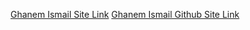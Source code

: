 <a href="https://gunn33rr.github.io/workspace1/"> Ghanem Ismail Site Link</a>
<a href="https://github.com/GUNN33RR/workspace1"> Ghanem Ismail Github Site Link</a>